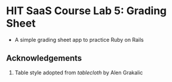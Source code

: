 HIT SaaS Course Lab 5: Grading Sheet
====================================

+ A simple grading sheet app to practice Ruby on Rails

## Acknowledgements
1. Table style adopted from *tablecloth* by Alen Grakalic
